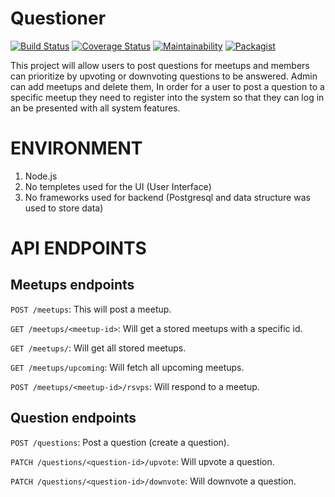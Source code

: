 # Questioner

[![Build Status](https://travis-ci.org/mystere10/Questioner.svg?branch=develop)](https://travis-ci.org/mystere10/Questioner)
[![Coverage Status](https://coveralls.io/repos/github/mystere10/Questioner/badge.svg?branch=develop)](https://coveralls.io/github/mystere10/Questioner?branch=develop)
[![Maintainability](https://api.codeclimate.com/v1/badges/d6f6a7a20c59dbc34ba1/maintainability)](https://codeclimate.com/github/mystere10/Questioner/maintainability)
[![Packagist](https://img.shields.io/packagist/vpre/symfony/symfony.svg)]()

This project will allow users to post questions for meetups and members can prioritize by upvoting or downvoting questions to be answered.
Admin can add meetups and delete them, In order for a user to post a question to a specific meetup they need to register
into the system so that they can log in an be presented with all system features.

# ENVIRONMENT 
1. Node.js
2. No templetes used for the UI (User Interface)
3. No frameworks used for backend (Postgresql and data structure was used to store data)

# API ENDPOINTS
## Meetups endpoints
`POST /meetups`: This will post a meetup.

`GET /meetups/<meetup-id>`: Will get a stored meetups with a specific id.

`GET /meetups/`: Will get all stored meetups.

`GET /meetups/upcoming`: Will fetch all upcoming meetups.

`POST /meetups/<meetup-id>/rsvps`: Will respond to a meetup.

## Question endpoints
`POST /questions`: Post a question (create a question).

`PATCH /questions/<question-id>/upvote`: Will upvote a question.

`PATCH /questions/<question-id>/downvote`: Will downvote a question.





